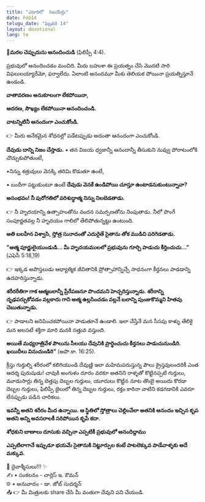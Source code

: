 ```yaml
---
title: "ఎడారిలో  సెలయేర్లు"
date: Feb14
telugu_date: "ఫిబ్రవరి 14"
layout: devotional
lang: te
---
```


**📖మరల చెప్పుదును ఆనందించుడి**
 (ఫిలిప్పీ 4:4).

ప్రభువులో ఆనందించడం మంచిది. మీరు బహుశా ఈ ప్రయత్నం చేసి మొదటి సారి విఫలులయ్యారేమో, ఫర్వాలేదు. ఏలాంటి ఆనందమూ మీకు తెలియక పోయినా ప్రయత్నిస్తూనే ఉండండి. 

**వాతావరణం అనుకూలంగా లేకపోయినా,**

 **ఆదరణ, సౌఖ్యం లేకపోయినా ఆనందించండి.**

 **వాటన్నిటినీ ఆనందంగా ఎంచుకోండి.**

👉 మీరు అనేకమైన శోధనల్లో పడేటప్పుడు అదంతా ఆనందంగా ఎంచుకోండి. 

**దేవుడు దాన్ని నిజం చేస్తాడు.**
▪ తన విజయ ధ్వజాన్నీ ఆనందాన్నీ తీసుకుని నువ్వు పోరాటంలోకి చొచ్చుకుపోతుంటే, 

▪నిన్ను శత్రువులు వెనక్కి తరిమి కొడుతూ ఉంటే,

▪ బందీగా పట్టుకుంటూ ఉంటే **దేవుడు వెనకే ఉండిపోయి చూస్తూ ఉంటాడనుకుంటున్నావా?**

 **అసంభవం! నీ పురోగతిలో పరిశుద్ధాత్మ నిన్ను నిలబెడతాడు.**

👉 నీ హృదయాన్ని ఉత్సాహంతోను వందన సమర్పణతోను నింపుతాడు. నీలో పొంగే సంపూర్ణతవల్ల నీ హృదయం గాలిలో తేలిపోతున్నట్టు ఉంటుంది.

**అతి బలహీన విశ్వాసి, స్తోత్ర సునాదంతో ఎదురైతే సైతాను తోక ముడిచి పరిగెడతాడు.** 

**"ఆత్మ పూర్ణులైయుండుడి... మీ హృదయములలో ప్రభువును గూర్చి పాడుచు కీర్తించుచు...”** 
(ఎఫెసీ 5:18,19)

👉 ఇక్కడ అపొస్తలుడు ఆధ్యాత్మిక జీవితానికి ప్రోత్సాహాన్నిచ్చే సాధనంగా కీర్తనలు పాడడాన్ని ఉదహరిస్తున్నాడు. 

**శరీరరీతిగా గాక ఆత్మబలాన్నీ ప్రేరేపణనూ పొందమని హెచ్చరిస్తున్నాడు. శరీరాన్ని దృఢపర్చుకోవడం వల్లకాదు గాని ఆత్మ ఉల్లసించడం వల్లనే బలాన్ని పుంజుకొమ్మని హితవు చెబుతున్నాడు.**

👉 పాడాలని అనిపించకపోయినా పాడుతూనే ఉండాలి. ఇలా చేస్తేనే మన సీసపు కాళ్ళు తేలికై మన అలసటే శక్తిగా మారి మనకి సత్తువ వస్తుంది.

**అయితే మధ్యరాత్రివేళ పౌలును సీలయు దేవునికి ప్రార్ధించుచు కీర్తనలు పాడుచునుండిరి. ఖయిదీలు వినుచుండిరి”**
 (అపొ.కా. 16:25). 

క్రీస్తు గుర్తుల్ని శరీరంలో కలిగియుండి దేవుణ్ణి ఇలా మహిమపరుస్తున్న పౌలు క్రైస్తవులందరికీ ఎంత ఆదర్శ పురుషుడు! చావుకి అంగుళం దూరం వరకూ అతనిని రాళ్ళతో కొట్టినప్పటి గుర్తులు, మూడుసార్లు తిన్న బెత్తపు దెబ్బల గుర్తులు, యూదులు కొట్టిన నూట తొంబై అయిదు కొరడా దెబ్బల గుర్తులు, ఫిలిప్పీ జైలులో తిన్న దెబ్బల గుర్తులు, రక్తం కారినా వాటిని కడగడానికి ఎవరూ లేనప్పుడు పడిన చారికలు. 

**ఇవన్నీ అతని శరీరం మీద ఉన్నాయి. ఆ స్థితిలో స్తోత్రాలు చెల్లించేలా అతనికి ఆనందం ఇచ్చిన కృప అతని అన్ని అవసరాలకీ సరిపోయిన కృపే కదా.**

**శోధకుని బాణాలు దూసుకు వచ్చినా ఎప్పటికీ ప్రభువులో ఆనందిద్దాము**

**ఎప్పటిలాగానే ఇప్పుడూ భయమే సైతానుకి నిట్టూర్పుల కంటే పాటలెక్కువ పాడేవాళ్ళకు అదే మక్కువ.**


<div class="blessing">🙏 <span class="bless-text">దైవాశ్శీసులు!!!</span> ✨</div>

<div class="credit">✍️ <span class="credit-text">▪ సంకలనం - చార్లెస్ ఇ. కౌమన్</span></div>
<div class="credit">🌐 <span class="credit-text">▪ అనువాదం - డా. జోబ్ సుదర్శన్</span></div>


<div class="share">📤 👉 <span class="share-text">మీ మిత్రులకు share చేసి మీ వంతుగా దేవుని పని చేయండి.</span></div>
